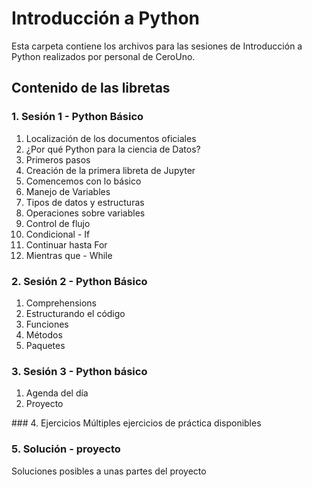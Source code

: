 # Introducción a Python

Esta carpeta contiene los archivos para las sesiones de Introducción a Python realizados por personal de CeroUno.

## Contenido de las libretas

### 1. Sesión 1 - Python Básico 

1. Localización de los documentos oficiales
2. ¿Por qué Python para la ciencia de Datos? 
3. Primeros pasos 
4. Creación de la primera libreta de Jupyter 
5. Comencemos con lo básico 
  1. Manejo de Variables 
  2. Tipos de datos y estructuras
  3. Operaciones sobre variables
6. Control de flujo 
  1. Condicional - If 
  2. Continuar hasta For
  3. Mientras que - While 

### 2. Sesión 2 - Python Básico 

1. Comprehensions 
2. Estructurando el código 
  1. Funciones 
  2. Métodos
3. Paquetes

### 3. Sesión 3 - Python básico
1. Agenda del día 
2. Proyecto 

### 4. Ejercicios 
Múltiples ejercicios de práctica disponibles

### 5. Solución - proyecto
Soluciones posibles a unas partes del proyecto




